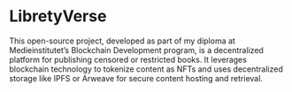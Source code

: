 # LibretyVerse
This open-source project, developed as part of my diploma at Medieinstitutet’s Blockchain Development program, is a decentralized platform for publishing censored or restricted books. It leverages blockchain technology to tokenize content as NFTs and uses decentralized storage like IPFS or Arweave for secure content hosting and retrieval.

